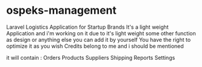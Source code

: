 # ospeks-management
 Laravel Logistics Application for Startup Brands
It's a light weight Application and i'm working on it
due to it's light weight some other function as design or anything else you can add it by yourself
You have the right to optimize it as you wish
Credits belong to me and i should be mentioned 

it will contain :
Orders
Products
Suppliers
Shipping
Reports
Settings
